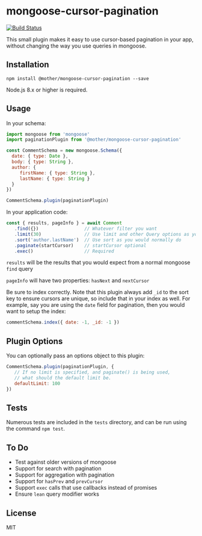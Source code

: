 # mongoose-cursor-pagination

[![Build Status](https://travis-ci.org/mother/mongoose-cursor-pagination.svg?branch=master)](https://travis-ci.org/mother/mongoose-cursor-pagination)

This small plugin makes it easy to use cursor-based pagination in your app, without changing the way you use queries in mongoose.

## Installation

```npm install @mother/mongoose-cursor-pagination --save```

Node.js 8.x or higher is required.

## Usage

In your schema:

```javascript
import mongoose from 'mongoose'
import paginationPlugin from '@mother/mongoose-cursor-pagination'

const CommentSchema = new mongoose.Schema({
  date: { type: Date },
  body: { type: String },
  author: {
     firstName: { type: String },
     lastName: { type: String }
  }
})

CommentSchema.plugin(paginationPlugin)
```

In your application code:

```javascript
const { results, pageInfo } = await Comment
   .find({})                 // Whatever filter you want
   .limit(30)                // Use limit and other Query options as you normally would
   .sort('author.lastName')  // Use sort as you would normally do
   .paginate(startCursor)    // startCursor optional
   .exec()                   // Required
```

`results` will be the results that you would expect from a normal mongoose `find` query

`pageInfo` will have two properties: `hasNext` and `nextCursor`

Be sure to index correctly. Note that this plugin always add `_id` to the sort key to ensure cursors are unique, so include that in your index as well. For example, say you are using the `date` field for pagination, then you would want to setup the index:

```js
commentSchema.index({ date: -1, _id: -1 })
```

## Plugin Options

You can optionally pass an options object to this plugin:

```js
CommentSchema.plugin(paginationPlugin, {
   // If no limit is specified, and paginate() is being used,
   // what should the default limit be.
   defaultLimit: 100
})
```

## Tests

Numerous tests are included in the `tests` directory, and can be run using the command `npm test`.

## To Do
- Test against older versions of mongoose
- Support for search with pagination
- Support for aggregation with pagination
- Support for `hasPrev` and `prevCursor`
- Support `exec` calls that use callbacks instead of promises
- Ensure `lean` query modifier works

## License

MIT
